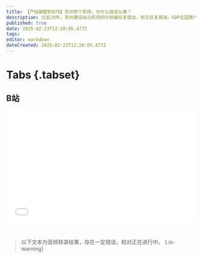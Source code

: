 ```yaml
---
title: 【产经破壁机078】苏州修个机场，为什么就这么难？
description: 过去20年，苏州建设自己机场的计划被反复提出，但又反复搁浅。GDP全国第六的苏州，为什么连自己的机场都没有？这已经成了对苏州人的“灵魂拷问”。
published: true
date: 2025-02-23T12:20:05.477Z
tags: 
editor: markdown
dateCreated: 2025-02-23T12:20:05.477Z
---
```


# Tabs {.tabset}

## B站

<div style="position: relative; padding: 30% 45%;">
<iframe style="position: absolute; width: 100%; height: 100%; left: 0; top: 0;" src="//player.bilibili.com/player.html?&bvid=BV1g7ASexEa4&page=1&as_wide=1&high_quality=1&danmaku=1&autoplay=0" scrolling="no" border="0" frameborder="no" framespacing="0" allowfullscreen="true"></iframe>
</div>


#

> 以下文本为音频转录结果，存在一定错误，校对正在进行中。
{.is-warning}

